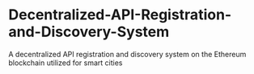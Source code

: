 # Decentralized-API-Registration-and-Discovery-System
A decentralized API registration and discovery system on the Ethereum blockchain utilized for smart cities
